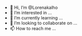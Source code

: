 - 👋 Hi, I’m @Lorenakalho
- 👀 I’m interested in ...
- 🌱 I’m currently learning ...
- 💞️ I’m looking to collaborate on ...
- 📫 How to reach me ...

<!---
Lorenakalho/Lorenakalho is a ✨ special ✨ repository because its `README.md` (this file) appears on your GitHub profile.
You can click the Preview link to take a look at your changes.
--->
